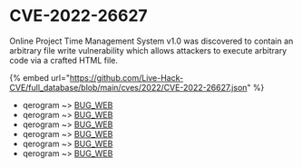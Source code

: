 # CVE-2022-26627

Online Project Time Management System v1.0 was discovered to contain an arbitrary file write vulnerability which allows attackers to execute arbitrary code via a crafted HTML file.

{% embed url="https://github.com/Live-Hack-CVE/full_database/blob/main/cves/2022/CVE-2022-26627.json" %}


* qerogram ~> [BUG_WEB](https://www.alice-snow.ru/2022/database/cve-2022-26627/bug_web-qerogram)
* qerogram ~> [BUG_WEB](https://www.alice-snow.ru/2022/database/cve-2022-26627/bug_web-qerogram)
* qerogram ~> [BUG_WEB](https://www.alice-snow.ru/2022/database/cve-2022-26627/bug_web-qerogram)
* qerogram ~> [BUG_WEB](https://www.alice-snow.ru/2022/database/cve-2022-26627/bug_web-qerogram)
* qerogram ~> [BUG_WEB](https://www.alice-snow.ru/2022/database/cve-2022-26627/bug_web-qerogram)
* qerogram ~> [BUG_WEB](https://www.alice-snow.ru/2022/database/cve-2022-26627/bug_web-qerogram)